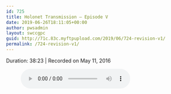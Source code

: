 ```yaml
---
id: 725
title: Holonet Transmission – Episode V
date: 2019-06-26T18:11:05+00:00
author: pwsadmin
layout: swccgpc
guid: http://71c.83c.myftpupload.com/2019/06/724-revision-v1/
permalink: /724-revision-v1/
---
```

 

Duration: 38:23 | Recorded on May 11, 2016<figure class="wp-block-audio"><audio controls src="http://71c.83c.myftpupload.com/wp-content/uploads/2019/04/Holonet-Transmission-–-Episode-V.mp3"></audio></figure>